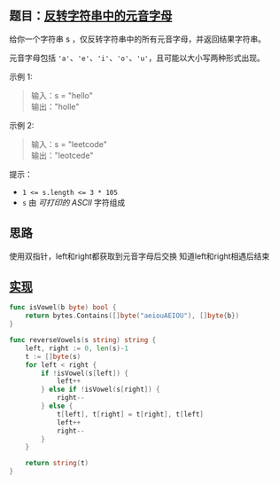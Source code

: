 ## 题目：[反转字符串中的元音字母](https://leetcode-cn.com/problems/reverse-vowels-of-a-string/)

给你一个字符串 s ，仅反转字符串中的所有元音字母，并返回结果字符串。  

元音字母包括 `'a'`、`'e'`、`'i'`、`'o'`、`'u'`，且可能以大小写两种形式出现。

示例 1:  
>输入：s = "hello"  
输出："holle"

示例 2:  
>输入：s = "leetcode"  
输出："leotcede"

提示： 
* `1 <= s.length <= 3 * 105`
* `s` 由 *可打印的 ASCII* 字符组成
     
## 思路
使用双指针，left和right都获取到元音字母后交换
知道left和right相遇后结束

## [实现](https://github.com/mzmuer/leetcode/blob/master/question345/answer_test.go)
```go
func isVowel(b byte) bool {
	return bytes.Contains([]byte("aeiouAEIOU"), []byte{b})
}

func reverseVowels(s string) string {
	left, right := 0, len(s)-1
	t := []byte(s)
	for left < right {
		if !isVowel(s[left]) {
			left++
		} else if !isVowel(s[right]) {
			right--
		} else {
			t[left], t[right] = t[right], t[left]
			left++
			right--
		}
	}

	return string(t)
}
```